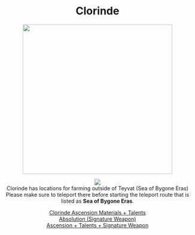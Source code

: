 <body>
  <div align="center">
    <h1> Clorinde </h1>
<img src="https://images-wixmp-ed30a86b8c4ca887773594c2.wixmp.com/f/4c61658e-d4be-4618-b1fa-e9594b9b6908/dhhijz9-786a1e59-92f6-483b-ada2-35c238c6b08d.png/v1/fill/w_1920,h_1964/clorinde_full_transparent_by_taemuepuan_dhhijz9-fullview.png?token=eyJ0eXAiOiJKV1QiLCJhbGciOiJIUzI1NiJ9.eyJzdWIiOiJ1cm46YXBwOjdlMGQxODg5ODIyNjQzNzNhNWYwZDQxNWVhMGQyNmUwIiwiaXNzIjoidXJuOmFwcDo3ZTBkMTg4OTgyMjY0MzczYTVmMGQ0MTVlYTBkMjZlMCIsIm9iaiI6W1t7ImhlaWdodCI6Ijw9MTk2NCIsInBhdGgiOiJcL2ZcLzRjNjE2NThlLWQ0YmUtNDYxOC1iMWZhLWU5NTk0YjliNjkwOFwvZGhoaWp6OS03ODZhMWU1OS05MmY2LTQ4M2ItYWRhMi0zNWMyMzhjNmIwOGQucG5nIiwid2lkdGgiOiI8PTE5MjAifV1dLCJhdWQiOlsidXJuOnNlcnZpY2U6aW1hZ2Uub3BlcmF0aW9ucyJdfQ.qLnhnhodsfkjxQYQ5ZJsGaOoT8L9j4DbszfybhTaiOo" width=400>
<p></p>
<img src="https://i.imgur.com/xIHB3vS.png"><br>
    Clorinde has locations for farming outside of Teyvat (Sea of Bygone Eras)<br>
    Please make sure to teleport there before starting the teleport route that is listed as <b>Sea of Bygone Eras</b>.<br>
<p></p>
<a href="https://github.com/lihgrandini/characterstp/blob/main/Clorinde/Clorinde.rar">Clorinde Ascension Materials + Talents</a><br>
<a href="https://github.com/lihgrandini/characterstp/blob/main/Clorinde/Absolution.rar">Absolution (Signature Weapon)</a><br>
<a href="https://github.com/lihgrandini/characterstp/blob/main/Clorinde/Clorinde%20Full.rar">Ascension + Talents + Signature Weapon</a>
  
  </div>
</body>


